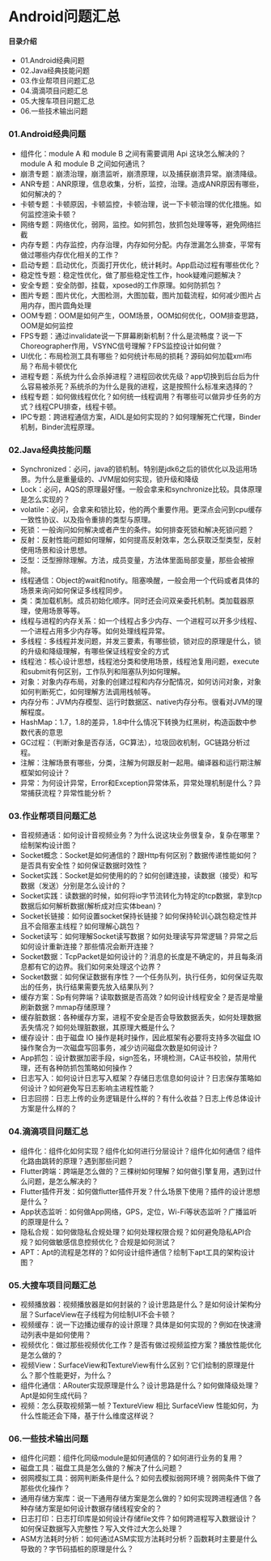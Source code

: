 # Android问题汇总
#### 目录介绍
- 01.Android经典问题
- 02.Java经典技能问题
- 03.作业帮项目问题汇总
- 04.滴滴项目问题汇总
- 05.大搜车项目问题汇总
- 06.一些技术输出问题




### 01.Android经典问题
- 组件化：module A 和 module B 之间有需要调用 Api 这块怎么解决的？module A 和 module B 之间如何通讯？
- 崩溃专题：崩溃治理，崩溃监听，崩溃原理，以及捕获崩溃异常。崩溃降级。
- ANR专题：ANR原理，信息收集，分析，监控，治理。造成ANR原因有哪些，如何解决的？
- 卡顿专题：卡顿原因，卡顿监控，卡顿治理，说一下卡顿治理的优化措施。如何监控渲染卡顿？
- 网络专题：网络优化，弱网，监控。如何抓包，放抓包处理等等，避免网络拦截
- 内存专题：内存监控，内存治理，内存如何分配。内存泄漏怎么排查，平常有做过哪些内存优化相关的工作？
- 启动专题：启动优化，页面打开优化，统计耗时。App启动过程有哪些优化？
- 稳定性专题：稳定性优化，做了那些稳定性工作，hook疑难问题解决？
- 安全专题：安全防御，挂载，xposed的工作原理。如何防抓包？
- 图片专题：图片优化，大图检测，大图加载，图片加载流程，如何减少图片占用内存，图片圆角处理
- OOM专题：OOM是如何产生，OOM场景，OOM如何优化，OOM排查思路，OOM是如何监控
- FPS专题：通过invalidate说一下屏幕刷新机制？什么是流畅度？说一下Choreographer作用，VSYNC信号理解？FPS监控设计如何做？
- UI优化：布局检测工具有哪些？如何统计布局的损耗？源码如何加载xml布局？布局卡顿优化
- 进程专题：系统为什么会杀掉进程？进程回收优先级？app切换到后台后为什么容易被杀死？系统杀的为什么是我的进程，这是按照什么标准来选择的？
- 线程专题：如何做线程优化？如何统一线程调用？有哪些可以做异步任务的方式？线程CPU排查，线程卡顿。
- IPC专题：跨进程通信方案，AIDL是如何实现的？如何理解死亡代理，Binder机制，Binder流程原理。



### 02.Java经典技能问题
- Synchronized：必问，java的锁机制。特别是jdk6之后的锁优化以及运用场景。为什么是重量级的、JVM层如何实现，锁升级和降级
- Lock：必问，AQS的原理最好懂。一般会拿来和synchronize比较。具体原理是怎么实现的？
- volatile：必问，会拿来和锁比较，他的两个重要作用。更深点会问到cpu缓存一致性协议、以及指令重排的类型与原理。
- 死锁：一般询问如何解决或者产生的条件。如何排查死锁和解决死锁问题？
- 反射：反射性能问题如何理解，如何提高反射效率，怎么获取泛型类型，反射使用场景和设计思想。
- 泛型：泛型擦除理解。方法，成员变量，方法体里面局部变量，那些会被擦除。
- 线程通信：Object的wait和notify。阻塞唤醒，一般会用一个代码或者具体的场景来询问如何保证多线程同步。
- 类：类加载机制。成员初始化顺序。同时还会问双亲委托机制。类加载器原理，使用场景等等。
- 线程与进程的内存关系：如一个线程占多少内存、一个进程可以开多少线程、一个进程占用多少内存等。如何处理线程异常。
- 多线程：多线程并发问题，并发三要素，有哪些锁，锁对应的原理是什么，锁的升级和降级理解，有哪些保证线程安全的方式
- 线程池：核心设计思想，线程池分类和使用场景，线程池复用问题，execute和submit有何区别，工作队列和阻塞队列如何理解。
- 对象：对象内存布局，对象的创建过程和内存分配情况，如何访问对象，对象如何判断死亡，如何理解方法调用栈帧等。
- 内存分布：JVM内存模型、运行时数据区、native内存分布。很看对JVM的理解程度。
- HashMap：1.7，1.8的差异，1.8中什么情况下转换为红黑树，构造函数中参数代表的意思
- GC过程：（判断对象是否存活，GC算法），垃圾回收机制，GC链路分析过程。
- 注解：注解场景有哪些，分类，注解为何跟反射一起用。编译器和运行期注解框架如何设计？
- 异常：为何设计异常，Error和Exception异常体系，异常处理机制是什么？异常捕获流程？异常性能分析？



### 03.作业帮项目问题汇总
- 音视频通话：如何设计音视频业务？为什么说这块业务很复杂，复杂在哪里？绘制架构设计图？
- Socket概念：Socket是如何通信的？跟Http有何区别？数据传递性能如何？是否具有安全性？如何保证数据时效性？
- Socket实践：Socket是如何使用的的？如何创建连接，读数据（接受）和写数据（发送）分别是怎么设计的？
- Socket实践：读数据的时候，如何将io字节流转化为特定的tcp数据，拿到tcp数据后如何解析数据(解析成对应实体bean)？
- Socket长链接：如何设置socket保持长链接？如何保持轮训心跳包稳定性并且不会阻塞主线程？如何理解心跳包？
- Socket读写：如何理解Socket读写数据？如何处理读写异常逻辑？异常之后如何设计重新连接？那些情况会断开连接？
- Socket数据：TcpPacket是如何设计的？消息的长度是不确定的，并且每条消息都有它的边界。我们如何来处理这个边界？
- Socket数据：如何保证数据有序性？一个任务队列，执行任务，如何保证先取出的任务，执行结果需要先放入结果队列？
- 缓存方案：Sp有何弊端？读取数据是否高效？如何设计线程安全？是否是增量刷新数据？mmap存储原理？
- 缓存脏数据：各种缓存方案，进程不安全是否会导致数据丢失，如何处理数据丢失情况？如何处理脏数据，其原理大概是什么？
- 缓存设计：由于磁盘 IO 操作是耗时操作，因此框架有必要将支持多次磁盘 IO 操作聚合为一次磁盘写回事务，减少访问磁盘次数是如何设计？
- App抓包：设计数据加密手段，sign签名，环境检测，CA证书校验，禁用代理，还有各种防抓包策略如何操作？
- 日志写入：如何设计日志写入框架？存储日志信息如何设计？日志保存策略如何设计？如何避免写日志影响主进程性能？
- 日志回捞：日志上传的业务逻辑是什么样的？有什么收益？日志上传总体设计方案是什么样的？



### 04.滴滴项目问题汇总
- 组件化：组件化如何实现？组件化如何进行分层设计？组件化如何通信？组件化路由跳转的原理？遇到那些问题？
- Flutter跨端：跨端是怎么做的？三棵树如何理解？如何做引擎复用，遇到过什么问题，是怎么解决的？
- Flutter插件开发：如何做flutter插件开发？什么场景下使用？插件的设计思想是什么？
- App状态监听：如何做App网络，GPS，定位，Wi-Fi等状态监听？广播监听的原理是什么？
- 隐私合规：如何做隐私合规处理？如何处理权限合规？如何避免隐私API合规？如何做敏感信息控频优化？合规是如何测试？
- APT：Apt的流程是怎样的？如何设计组件通信？绘制下apt工具的架构设计图？



### 05.大搜车项目问题汇总
- 视频播放器：视频播放器是如何封装的？设计思路是什么？是如何设计架构分层？SurfaceView在子线程为何绘制UI不会卡顿？
- 视频缓存：说一下边播边缓存的设计原理？具体是如何实现的？例如在快速滑动列表中是如何使用？
- 视频优化：做过那些视频优化工作？是否有做过视频监控方案？播放性能优化是怎么做的？
- 视频View：SurfaceView和TextureView有什么区别？它们绘制的原理是什么？那个性能更好，为什么？
- 组件化通信：ARouter实现原理是什么？设计思路是什么？如何做降级处理？Apt是如何生成代码？
- 视频：怎么获取视频第一帧？TextureView 相比 SurfaceView 性能如何，为什么性能还会下降，基于什么维度这样说？



### 06.一些技术输出问题
- 组件化问题：组件化同级module是如何通信的？如何进行业务的复用？
- 磁盘工具：磁盘工具是怎么做的？解决了什么问题？
- 弱网模拟工具：弱网判断条件是什么？如何去模拟弱网环境？弱网条件下做了那些优化操作？
- 通用存储方案库：说一下通用存储方案是怎么做的？如何实现跨进程通信？各种存储方案是如何设计数据存储线程安全的？
- 日志打印：日志打印库是如何设计存储file文件？如何跨进程写入数据设计？如何保证数据写入完整性？写入文件过大怎么处理？
- ASM方法耗时分析：如何通过ASM实现方法耗时分析？函数耗时主要是什么导致的？字节码插桩的原理是什么？





